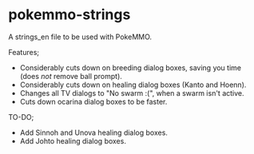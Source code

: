 # pokemmo-strings
A strings_en file to be used with PokeMMO.


Features;
- Considerably cuts down on breeding dialog boxes, saving you time (does *not* remove ball prompt).
- Considerably cuts down on healing dialog boxes (Kanto and Hoenn).
- Changes all TV dialogs to "No swarm :(", when a swarm isn't active.
- Cuts down ocarina dialog boxes to be faster.

TO-DO;
- Add Sinnoh and Unova healing dialog boxes.
- Add Johto healing dialog boxes.
